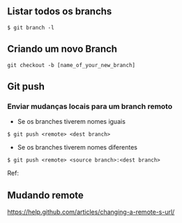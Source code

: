 ## Listar todos os branchs
```
$ git branch -l
```

## Criando um novo Branch

```
git checkout -b [name_of_your_new_branch]
```

## Git push

### Enviar mudanças locais para um branch remoto

* Se os branches tiverem nomes iguais
```
$ git push <remote> <dest branch> 
```


* Se os branches tiverem nomes diferentes
```
$ git push <remote> <source branch>:<dest branch> 
```

Ref:

## Mudando remote
https://help.github.com/articles/changing-a-remote-s-url/
